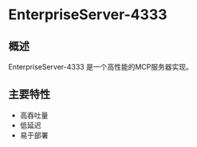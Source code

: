# EnterpriseServer-4333

## 概述

EnterpriseServer-4333 是一个高性能的MCP服务器实现。

## 主要特性

- 高吞吐量
- 低延迟
- 易于部署
